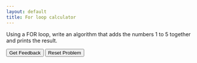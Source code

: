 ```yaml
---
layout: default
title: For loop calculator
---
```


Using a FOR loop, write an algorithm that adds the numbers 1 to 5 together and prints the result.


<div id="sortableTrash" class="sortable-code"></div> 
<div id="sortable" class="sortable-code"></div> 
<div style="clear:both;"></div> 
<p> 
    <input id="feedbackLink" value="Get Feedback" type="button" /> 
    <input id="newInstanceLink" value="Reset Problem" type="button" /> 
</p> 
<script type="text/javascript"> 
(function(){
  var initial = "total = 0\n" +
    "for i = 1 to 5\n" +
    "    total = total + i\n" +
    "next i\n" +
    "print(total)\n" +
    "i = i + 1 #distractor\n" +
    "for i = 0 to 5 #distractor\n" +
    "next total #distractor\n" +
    "for i == 5 #distractor\n" +
    "for 5 #distractor\n" +
    "next #distractor";
  var parsonsPuzzle = new ParsonsWidget({
    "sortableId": "sortable",
    "max_wrong_lines": 10,
    "grader": ParsonsWidget._graders.LineBasedGrader,
    "exec_limit": 2500,
    "can_indent": true,
    "x_indent": 50,
    "lang": "en",
    "show_feedback": true,
    "trashId": "sortableTrash"
  });
  parsonsPuzzle.init(initial);
  parsonsPuzzle.shuffleLines();
  $("#newInstanceLink").click(function(event){ 
      event.preventDefault(); 
      parsonsPuzzle.shuffleLines(); 
  }); 
  $("#feedbackLink").click(function(event){ 
      event.preventDefault(); 
      parsonsPuzzle.getFeedback(); 
  }); 
})(); 
</script>

